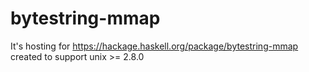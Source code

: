 # bytestring-mmap

It's hosting for 
https://hackage.haskell.org/package/bytestring-mmap
created to support unix >= 2.8.0

